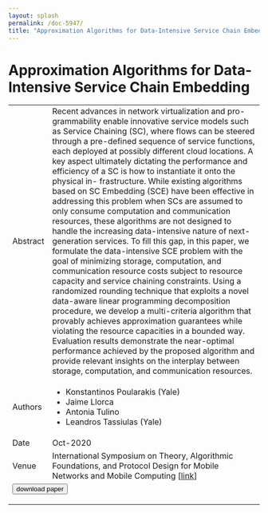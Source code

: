 ```yaml
---
layout: splash
permalink: /doc-5947/
title: "Approximation Algorithms for Data-Intensive Service Chain Embedding"
---
```


# Approximation Algorithms for Data-Intensive Service Chain Embedding

<table>
    <tbody>
    <tr>
        <td>Abstract</td>
        <td>Recent advances in network virtualization and pro- grammability enable innovative service models such as Service Chaining (SC), where flows can be steered through a pre-defined sequence of service functions, each deployed at possibly different cloud locations. A key aspect ultimately dictating the performance and efficiency of a SC is how to instantiate it onto the physical in- frastructure. While existing algorithms based on SC Embedding (SCE) have been effective in addressing this problem when SCs are assumed to only consume computation and communication resources, these algorithms are not designed to handle the increasing data-intensive nature of next-generation services. To fill this gap, in this paper, we formulate the data-intensive SCE problem with the goal of minimizing storage, computation, and communication resource costs subject to resource capacity and service chaining constraints. Using a randomized rounding technique that exploits a novel data-aware linear programming decomposition procedure, we develop a multi-criteria algorithm that provably achieves approximation guarantees while violating the resource capacities in a bounded way. Evaluation results demonstrate the near-optimal performance achieved by the proposed algorithm and provide relevant insights on the interplay between storage, computation, and communication resources.</td>
    </tr>
    <tr>
        <td>Authors</td>
        <td>
            <ul>
                <li>Konstantinos Poularakis (Yale)</li>
                <li>Jaime Llorca</li>
                <li>Antonia Tulino</li>
                <li>Leandros Tassiulas (Yale)</li>
            </ul>
        </td>
    </tr>
    <tr>
        <td>Date</td>
        <td>Oct-2020</td>
    </tr>
    <tr>
        <td>Venue</td>
        <td>International Symposium on Theory, Algorithmic Foundations, and Protocol Design for Mobile Networks and Mobile Computing [<a href="https://dl.acm.org/doi/10.1145/3397166.3409149">link</a>]</td>
    </tr>
        <tr>
            <td colspan="2">
                <form method="get" action="https://ibm.box.com/v/doc-5947-paper">
                    <button type="submit">download paper</button>
                </form>
            </td>
        </tr>
    </tbody>
</table>
